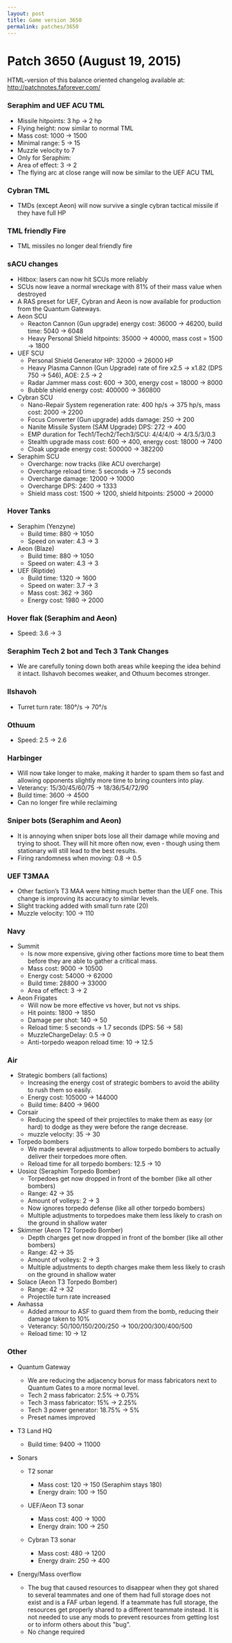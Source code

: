 ```yaml
---
layout: post
title: Game version 3650
permalink: patches/3650
---
```


# Patch 3650 (August 19, 2015)

HTML-version of this balance oriented changelog available at: http://patchnotes.faforever.com/

### Seraphim and UEF ACU TML

- Missile hitpoints: 3 hp → 2 hp
- Flying height: now similar to normal TML
- Mass cost: 1000 → 1500
- Minimal range: 5 → 15
- Muzzle velocity to 7
- Only for Seraphim:
- Area of effect: 3 → 2
- The flying arc at close range will now be similar to the UEF ACU TML

### Cybran TML

- TMDs (except Aeon) will now survive a single cybran tactical missile if they have full HP

### TML friendly Fire

- TML missiles no longer deal friendly fire

### sACU changes

- Hitbox: lasers can now hit SCUs more reliably
- SCUs now leave a normal wreckage with 81% of their mass value when destroyed
- A RAS preset for UEF, Cybran and Aeon is now available for production from the Quantum Gateways.
- Aeon SCU
  - Reacton Cannon (Gun upgrade) energy cost: 36000 → 46200, build time: 5040 → 6048
  - Heavy Personal Shield hitpoints: 35000 → 40000, mass cost = 1500 → 1800
- UEF SCU
  - Personal Shield Generator HP: 32000 → 26000 HP
  - Heavy Plasma Cannon (Gun Upgrade) rate of fire x2.5 → x1.82 (DPS 750 → 546), AOE: 2.5 → 2
  - Radar Jammer mass cost: 600 → 300, energy cost = 18000 → 8000
  - Bubble shield energy cost: 400000 → 360800
- Cybran SCU
  - Nano-Repair System regeneration rate: 400 hp/s → 375 hp/s, mass cost: 2000 → 2200
  - Focus Converter (Gun upgrade) adds damage: 250 → 200
  - Nanite Missile System (SAM Upgrade) DPS: 272 → 400
  - EMP duration for Tech1/Tech2/Tech3/SCU: 4/4/4/0 → 4/3.5/3/0.3
  - Stealth upgrade mass cost: 600 → 400, energy cost: 18000 → 7400
  - Cloak upgrade energy cost: 500000 → 382200
- Seraphim SCU
  - Overcharge: now tracks (like ACU overcharge)
  - Overcharge reload time: 5 seconds → 7.5 seconds
  - Overcharge damage: 12000 → 10000
  - Overcharge DPS: 2400 → 1333
  - Shield mass cost: 1500 → 1200, shield hitpoints: 25000 → 20000

### Hover Tanks

- Seraphim (Yenzyne)
  - Build time: 880 → 1050
  - Speed on water: 4.3 → 3
- Aeon (Blaze)
  - Build time: 880 → 1050
  - Speed on water: 4.3 → 3
- UEF (Riptide)
  - Build time: 1320 → 1600
  - Speed on water: 3.7 → 3
  - Mass cost: 362 → 360
  - Energy cost: 1980 → 2000

### Hover flak (Seraphim and Aeon)

- Speed: 3.6 → 3

### Seraphim Tech 2 bot and Tech 3 Tank Changes

- We are carefully toning down both areas while keeping the idea behind it intact. Ilshavoh becomes weaker, and Othuum becomes stronger.

### Ilshavoh

- Turret turn rate: 180°/s → 70°/s

### Othuum

- Speed: 2.5 → 2.6

### Harbinger

- Will now take longer to make, making it harder to spam them so fast and allowing opponents slightly more time to bring counters into play.
- Veterancy: 15/30/45/60/75 → 18/36/54/72/90
- Build time: 3600 → 4500
- Can no longer fire while reclaiming

### Sniper bots (Seraphim and Aeon)

- It is annoying when sniper bots lose all their damage while moving and trying to shoot. They will hit more often now, even - though using them stationary will still lead to the best results.
- Firing randomness when moving: 0.8 → 0.5

### UEF T3MAA

- Other faction’s T3 MAA were hitting much better than the UEF one. This change is improving its accuracy to similar levels.
- Slight tracking added with small turn rate (20)
- Muzzle velocity: 100 → 110

### Navy

- Summit
  - Is now more expensive, giving other factions more time to beat them before they are able to gather a critical mass.
  - Mass cost: 9000 → 10500
  - Energy cost: 54000 → 62000
  - Build time: 28800 → 33000
  - Area of effect: 3 → 2
- Aeon Frigates
  - Will now be more effective vs hover, but not vs ships.
  - Hit points: 1800 → 1850
  - Damage per shot: 140 → 50
  - Reload time: 5 seconds → 1.7 seconds (DPS: 56 → 58)
  - MuzzleChargeDelay: 0.5 → 0
  - Anti-torpedo weapon reload time: 10 → 12.5

### Air

- Strategic bombers (all factions)
  - Increasing the energy cost of strategic bombers to avoid the ability to rush them so easily.
  - Energy cost: 105000 → 144000
  - Build time: 8400 → 9600
- Corsair
  - Reducing the speed of their projectiles to make them as easy (or hard) to dodge as they were before the range decrease.
  - muzzle velocity: 35 → 30
- Torpedo bombers
  - We made several adjustments to allow torpedo bombers to actually deliver their torpedoes more often.
  - Reload time for all torpedo bombers: 12.5 → 10
- Uosioz (Seraphim Torpedo Bomber)
  - Torpedoes get now dropped in front of the bomber (like all other bombers)
  - Range: 42 → 35
  - Amount of volleys: 2 → 3
  - Now ignores torpedo defense (like all other torpedo bombers)
  - Multiple adjustments to torpedoes make them less likely to crash on the ground in shallow water
- Skimmer (Aeon T2 Torpedo Bomber)
  - Depth charges get now dropped in front of the bomber (like all other bombers)
  - Range: 42 → 35
  - Amount of volleys: 2 → 3
  - Multiple adjustments to depth charges make them less likely to crash on the ground in shallow water
- Solace (Aeon T3 Torpedo Bomber)
  - Range: 42 → 32
  - Projectile turn rate increased
- Awhassa
  - Added armour to ASF to guard them from the bomb, reducing their damage taken to 10%
  - Veterancy: 50/100/150/200/250 → 100/200/300/400/500
  - Reload time: 10 → 12

### Other

- Quantum Gateway
  - We are reducing the adjacency bonus for mass fabricators next to Quantum Gates to a more normal level.
  - Tech 2 mass fabricator: 2.5% → 0.75%
  - Tech 3 mass fabricator: 15% → 2.25%
  - Tech 3 power generator: 18.75% → 5%
  - Preset names improved
- T3 Land HQ
  - Build time: 9400 → 11000
- Sonars

  - T2 sonar

    - Mass cost: 120 → 150 (Seraphim stays 180)
    - Energy drain: 100 → 150

  - UEF/Aeon T3 sonar

    - Mass cost: 400 → 1000
    - Energy drain: 100 → 250

  - Cybran T3 sonar
    - Mass cost: 480 → 1200
    - Energy drain: 250 → 400

- Energy/Mass overflow
  - The bug that caused resources to disappear when they got shared to several teammates and one of them had full storage does not exist and is a FAF urban legend. If a teammate has full storage, the resources get properly shared to a different teammate instead. It is not needed to use any mods to prevent resources from getting lost or to inform others about this "bug".
  - No change required
